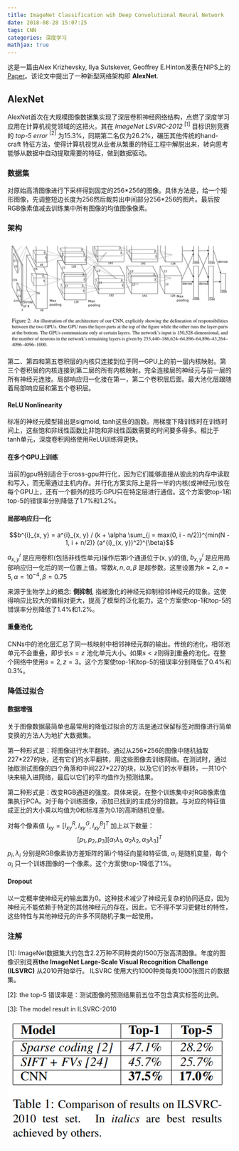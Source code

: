 ```yaml
---
title: ImageNet Classification wih Deep Convolutional Neural Network
date: 2018-08-28 15:07:25
tags: CNN
categories: 深度学习
mathjax: true
---
```

这是一篇由Alex Krizhevsky, Ilya Sutskever, Geoffrey E.Hinton发表在NIPS上的[Paper](http://papers.nips.cc/paper/4824-imagenet-classification-with-deep-convolutional-neural-networks.pdf)。该论文中提出了一种新型网络架构即 **AlexNet**.

## AlexNet

AlexNet首次在大规模图像数据集实现了深层卷积神经网络结构，点燃了深度学习应用在计算机视觉领域的这把火。其在 *ImageNet LSVRC-2012* $^{[1]}$ 目标识别竞赛的 *top-5 error* $^{[2]}$ 为15.3%，同期第二名仅为26.2%，碾压其他传统的hand-craft 特征方法，使得计算机视觉从业者从繁重的特征工程中解脱出来，转向思考能够从数据中自动提取需要的特征，做到数据驱动。

### 数据集

对原始高清图像进行下采样得到固定的256\*256的图像。具体方法是，给一个矩形图像，先调整短边长度为256然后裁剪出中间部分256\*256的图片。最后按RGB像素值减去训练集中所有图像的均值图像像素。

### 架构

![](/images/alexnet_architecture.PNG)

第二、第四和第五卷积层的内核只连接到位于同一GPU上的前一层内核映射。第三个卷积层的内核连接到第二层的所有内核映射。完全连接层的神经元与前一层的所有神经元连接。局部响应归一化接在第一，第二个卷积层后面。最大池化层跟随着局部响应层和第五个卷积层。

#### ReLU Nonlinearity

标准的神经元模型输出是sigmoid, tanh这些的函数。用梯度下降训练时在训练时间上，这些饱和非线性函数比非饱和非线性函数需要的时间要多得多。相比于tanh单元，深度卷积网络使用ReLU训练得更快。

#### 在多个GPU上训练

当前的gpu特别适合于cross-gpu并行化，因为它们能够直接从彼此的内存中读取和写入，而无需通过主机内存。并行化方案实际上是将一半的内核(或神经元)放在每个GPU上，还有一个额外的技巧:GPU只在特定层进行通信。这个方案使top-1和top-5的错误率分别降低了1.7%和1.2%。

#### 局部响应归一化

$$b^{i}_{x, y} = a^{i}_{x, y} / (k + \alpha \sum_{j = max(0, i - n/2)}^{min(N - 1, i + n/2)} (a^{i}_{x, y})^2)^{\beta}$$

$a^{i}_{x, y}$ 是应用卷积(包括非线性单元)操作后第i个通道位于(x, y)的值, $b^{i}_{x, y}$ 是应用局部响应归一化后的同一位置上值。常数$k, n, \alpha, \beta$ 是超参数。这里设置为$k = 2, n = 5, \alpha=10^{-4}, \beta=0.75$

来源于生物学上的概念: **侧抑制**, 指被激化的神经元抑制相邻神经元的现象。这使得响应比较大的值相对更大，提高了模型的泛化能力。这个方案使top-1和top-5的错误率分别降低了1.4%和1.2%。

#### 重叠池化

CNNs中的池化层汇总了同一核映射中相邻神经元群的输出。传统的池化，相邻池单元不会重叠，即步长$s=z$ 池化单元大小。如果$s < z$则得到重叠的池化。在整个网络中使用$s = 2, z=3$。这个方案使top-1和top-5的错误率分别降低了0.4%和0.3%。

### 降低过拟合

#### 数据增强

关于图像数据最简单也最常用的降低过拟合的方法是通过保留标签对图像进行简单变换的方法人为地扩大数据集。

第一种形式是：将图像进行水平翻转。通过从256\*256的图像中随机抽取227\*227的块，还有它们的水平翻转，用这些图像去训练网络。在测试时，通过抽取测试图像的四个角落和中间227\*227的块，以及它们的水平翻转，一共10个块来输入进网络，最后以它们的平均值作为预测结果。

第二种形式是：改变RGB通道的强度。具体来说，在整个训练集中对RGB像素值集执行PCA。对于每个训练图像，添加已找到的主成分的倍数。与对应的特征值成正比的大小乘以均值为0和标准差为0.1的高斯随机变量。

对每个像素值 $I_{xy} = [I^{R}_{xy}, I^{G}_{xy}, I^{B}_{xy}]^T$ 加上以下数量：
$$[p_1, p_2, p_3][\alpha_1 \lambda_1, \alpha_2 \lambda_2, \alpha_3 \lambda_3]^T$$
$p_i, \lambda_i$ 分别是RGB像素协方差矩阵的第i个特征向量和特征值, $\alpha_i$ 是随机变量，每个 $\alpha_i$ 只一个训练图像的一个像素。这个方案使top-1降低了1%。

#### Dropout

以一定概率使神经元的输出置为0。这种技术减少了神经元复杂的协同适应，因为神经元不能依赖于特定的其他神经元的存在。因此，它不得不学习更健壮的特性，这些特性与其他神经元的许多不同随机子集一起使用。

### 注解

[1]: ImageNet数据集大约包含2.2万种不同种类的1500万张高清图像。年度的图像识别竞赛**the ImageNet Large-Scale Visual Recognition Challenge
(ILSVRC)** 从2010开始举行。 ILSVRC 使用大约1000种类每类1000张图片的数据集。

[2]: the top-5 错误率是：测试图像的预测结果前五位不包含真实标签的比例。

[3]: The model result in ILSVRC-2010

![](/images/alexnet_ilsvrc.PNG)
